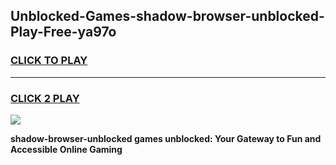 
## Unblocked-Games-shadow-browser-unblocked-Play-Free-ya97o
<h3>
<a href="https://premium76.site?title=shadow-browser-unblocked&ref=12A">CLICK TO PLAY</a></h3>
<hr>

<h3>
<a href="https://premium76.site?title=shadow-browser-unblocked&ref=12A">CLICK 2 PLAY</a>
  
</h3>

<a href="https://premium76.site?title=shadow-browser-unblocked&ref=12A"><img src="https://clearcache.store/games.png"></a>


**shadow-browser-unblocked games unblocked: Your Gateway to Fun and Accessible Online Gaming**
